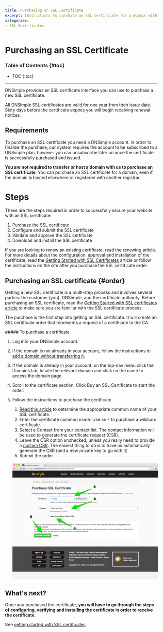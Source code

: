 ```yaml
---
title: Purchasing an SSL Certificate
excerpt: Instructions to purchase an SSL certificate for a domain with DNSimple.
categories:
- SSL Certificates
---
```


# Purchasing an SSL Certificate

### Table of Contents {#toc}

* TOC
{:toc}

---

DNSimple provides an SSL certificate interface you can use to purchase a new SSL certificate.

All DNSimple SSL certificates are valid for one year from their issue date. Sixty days before the certificate expires you will begin receiving renewal notices.


## Requirements

To purchase an SSL certificate you need a DNSimple account. In order to finalize the purchase, our system requires the account to be subscribed to a DNSimple plan, however you can unsubscribe later on once the certificate is successfully purchased and issued.

**You are not required to transfer or host a domain with us to purchase an SSL certificate**. You can purchase an SSL certificate for a domain, even if the domain is hosted elsewhere or registered with another registrar.


# Steps

These are the steps required in order to successfully secure your website with an SSL certificate:

1. [Purchase the SSL certificate](#order)
1. Configure and submit the SSL certificate
1. Validate and approve the SSL certificate
1. Download and install the SSL certificate

If you are looking to renew an existing certificate, read the renewing article. For more details about the configuration, approval and installation of the certificate, read the [Getting Started with SSL Certificates](/articles/getting-started-ssl-certificates/) article or follow the instructions on the site after you purchase the SSL certificate order.


## Purchasing an SSL certificate {#order}

Getting a new SSL certificate is a multi-step process and involves several parties: the customer (you), DNSimple, and the certificate authority. Before purchasing an SSL certificate, read the [Getting Started with SSL certificates article](/articles/getting-started-ssl-certificates/) to make sure you are familiar with the SSL certificate process.

The purchase is the first step into getting an SSL certificate. It will create an SSL certificate order that represents a request of a certificate to the CA.

<div class="section-steps" markdown="1">
##### To purchase a certificate

1.  Log into your DNSimple account.
1.  If the domain is not already in your account, follow the instructions to [add a domain without transferring it](/articles/adding-domain/).
1.  If the domain is already in your account, on the top-nav menu click the <label>Domains</label> tab, locate the relevant domain and click on the name to access the domain page.
1.  Scroll to the certificate section. Click <label>Buy an SSL Certificate</label> to start the order.
1.  Follow the instructions to purchase the certificate.

    1.  [Read this article](/articles/ssl-certificate-hostname/) to determine the appropriate common name of your SSL certificate.
    1.  Enter the certificate common name. Use an `*` to purchase a wildcard certificate.
    1.  Select a Contact from your contact list. The contact information will be used to generate the certificate request (CSR).
    1.  Leave the CSR option unchecked, unless you really need to provide a [custom CSR](/articles/what-is-csr/). The easiest thing to do is to have us automatically generate the CSR (and a new private key to go with it)
    1.  Submit the order.

    ![Purchase a Certificate](/files/dnsimple-certificate-purchase.png)

</div>


## What's next?

Once you purchased the certificate, **you will have to go through the steps of configuring, verifying and installing the certificate in order to receive the certificate**.

See [getting started with SSL certificates](/articles/getting-started-ssl-certificates/).
